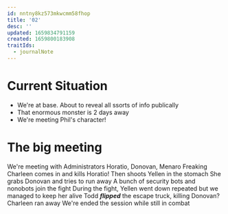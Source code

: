 ```yaml
---
id: nntny8kz573mkwcmm58fhop
title: '02'
desc: ''
updated: 1659834791159
created: 1659800183908
traitIds:
  - journalNote
---
```


# Current Situation
* We're at base. About to reveal all ssorts of info publically
* That enormous monster is 2 days away
* We're meeting Phil's character!

# The big meeting
We're meeting with Administrators Horatio, Donovan, Menaro
Freaking Charleen comes in and kills Horatio!
Then shoots Yellen in the stomach
She grabs Donovan and tries to run away
A bunch of security bots and nonobots join the fight
During the fight, Yellen went down repeated but we managed to keep her alive
Todd _**flipped**_ the escape truck, killing Donovan?
Charleen ran away
We're ended the session while still in combat

